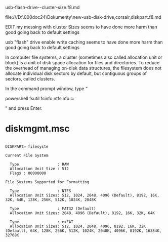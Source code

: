 usb-flash-drive--cluster-size.f8.md



file:///D:\000doc24\Dokumenty\new-usb-disk-drive,corsair,diskpart.f8.md





EDIT 
my messing with cluster Sizes
seems to have done more harm than good
going back to default settings

usb "flash" drive enable write caching 
seems to have done more harm than good
going back to default settings



In computer file systems, a cluster (sometimes also called allocation unit or block) is a unit of disk space allocation for files and directories. To reduce the overhead of managing on-disk data structures, the filesystem does not allocate individual disk sectors by default, but contiguous groups of sectors, called clusters.


In the command prompt window, type “

powershell
fsutil fsinfo ntfsinfo c:

” and press Enter.


# diskmgmt.msc

```

DISKPART> filesyste

Current File System

  Type                 : RAW
  Allocation Unit Size : 512
  Flags : 00000000

File Systems Supported for Formatting

  Type                 : NTFS
  Allocation Unit Sizes: 512, 1024, 2048, 4096 (Default), 8192, 16K, 32K, 64K, 128K, 256K, 512K, 1024K, 2048K

  Type                 : FAT32 (Default)
  Allocation Unit Sizes: 2048, 4096 (Default), 8192, 16K, 32K, 64K

  Type                 : exFAT
  Allocation Unit Sizes: 512, 1024, 2048, 4096, 8192, 16K, 32K (Default), 64K, 128K, 256K, 512K, 1024K, 2048K, 4096K, 8192K, 16384K, 32768K


```


